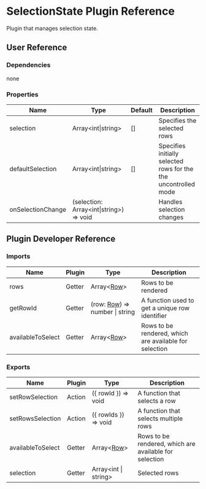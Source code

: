 # SelectionState Plugin Reference

Plugin that manages selection state.

## User Reference

### Dependencies

none

### Properties

Name | Type | Default | Description
-----|------|---------|------------
selection | Array&lt;int&#124;string&gt; | [] | Specifies the selected rows
defaultSelection | Array&lt;int&#124;string&gt; | [] | Specifies initially selected rows for the the uncontrolled mode
onSelectionChange | (selection: Array&lt;int&#124;string&gt;) => void | | Handles selection changes

## Plugin Developer Reference

### Imports

Name | Plugin | Type | Description
-----|--------|------|------------
rows | Getter | Array&lt;[Row](grid.md#row)&gt; | Rows to be rendered
getRowId | Getter | (row: [Row](grid.md#row)) => number &#124; string | A function used to get a unique row identifier
availableToSelect | Getter | Array&lt;[Row](grid.md#row)&gt; | Rows to be rendered, which are available for selection

### Exports

Name | Plugin | Type | Description
-----|--------|------|------------
setRowSelection | Action | ({ rowId }) => void | A function that selects a row
setRowsSelection | Action | ({ rowIds }) => void | A function that selects multiple rows
availableToSelect | Getter | Array&lt;[Row](grid.md#row)&gt; | Rows to be rendered, which are available for selection
selection | Getter | Array&lt;int &#124; string&gt; | Selected rows
